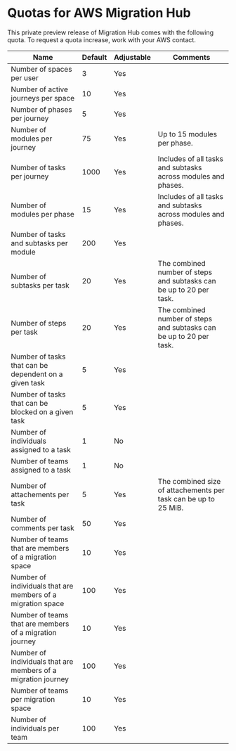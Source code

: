 # Quotas for AWS Migration Hub<a name="quotas"></a>

This private preview release of Migration Hub comes with the following quota\. To request a quota increase, work with your AWS contact\. 


| Name | Default | Adjustable | Comments | 
| --- | --- | --- | --- | 
| Number of spaces per user | 3 | Yes |  | 
| Number of active journeys per space | 10 | Yes |  | 
| Number of phases per journey | 5 | Yes |  | 
| Number of modules per journey | 75 | Yes | Up to 15 modules per phase\. | 
| Number of tasks per journey | 1000 | Yes | Includes of all tasks and subtasks across modules and phases\. | 
| Number of modules per phase | 15 | Yes | Includes of all tasks and subtasks across modules and phases\. | 
| Number of tasks and subtasks per module | 200 | Yes |  | 
| Number of subtasks per task | 20 | Yes | The combined number of steps and subtasks can be up to 20 per task\. | 
| Number of steps per task | 20 | Yes | The combined number of steps and subtasks can be up to 20 per task\. | 
| Number of tasks that can be dependent on a given task | 5 | Yes |  | 
| Number of tasks that can be blocked on a given task | 5 | Yes |  | 
| Number of individuals assigned to a task | 1 | No |  | 
| Number of teams assigned to a task | 1 | No |  | 
| Number of attachements per task | 5 | Yes | The combined size of attachements per task can be up to 25 MiB\. | 
| Number of comments per task | 50 | Yes |  | 
| Number of teams that are members of a migration space | 10 | Yes |  | 
| Number of individuals that are members of a migration space | 100 | Yes |  | 
| Number of teams that are members of a migration journey | 10 | Yes |  | 
| Number of individuals that are members of a migration journey | 100 | Yes |  | 
| Number of teams per migration space | 10 | Yes |  | 
| Number of individuals per team | 100 | Yes |  | 